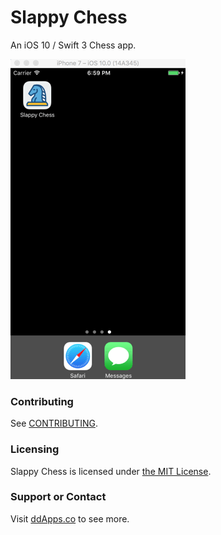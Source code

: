 # Slappy Chess
An iOS 10 / Swift 3 Chess app.

![](art/screenshot/slappychess01.gif?raw=true)

### Contributing
See [CONTRIBUTING](CONTRIBUTING.md).

### Licensing
Slappy Chess is licensed under [the MIT License](LICENSE).

### Support or Contact
Visit [ddApps.co](http://ddapps.co) to see more.
